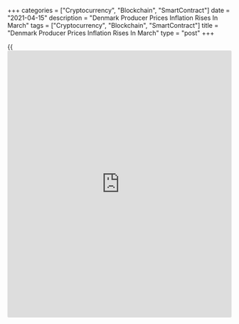 +++
categories = ["Cryptocurrency", "Blockchain", "SmartContract"]
date = "2021-04-15"
description = "Denmark Producer Prices Inflation Rises In March"
tags = ["Cryptocurrency", "Blockchain", "SmartContract"]
title = "Denmark Producer Prices Inflation Rises In March"
type = "post"
+++

{{<iframe id="large-banner" src="https://www.bounty.group/#slide=18.0" width="100%" height="600" scrolling="no" style="border: 0px solid rgb(216, 221, 230); border-radius: 3px;">}}

Denmark's producer prices increased in March, figures from Statistics
Denmark showed on Thursday.

The producer price index grew 5.8 percent year-on-year in March,
following a 3.1 percent increase in February.

Prices in energy supply surged 70.5 percent annually in March and those
in mining and quarrying gained 43.8 percent. Prices for water supply
rose 2.3 percent.

Domestic market prices gained 10.4 percent annually in March and foreign
market prices rose 2.3 percent.

On a monthly basis, producer prices rose 0.7 percent in March.

Import prices increased 2.3 percent yearly in March and rose 0.5 percent
from a month ago.

For comments and feedback [contact](https://www.playgroundfx.com/contact/): editorial@rtt[news](https://www.letsplayfx.com/blog/forex-news-website/).com

[Economic News][1]

 **What parts of the world are seeing the best (and worst) economic
performances lately? Click[here][2] to check out our [Econ Scorecard][2]
and find out! See up-to-the-moment [ranking](https://www.playgroundfx.com/blog/crypto-exchange-ranking/)s for the best and worst
performers in [GDP][3], [unemployment rate][4], [inflation][5] and much
more.**

   1. www.rtt[news](https://www.letsplayfx.com/blog/forex-news-website/).com/Content/EconomicNews.aspx
   2. www.rtt[news](https://www.letsplayfx.com/blog/forex-news-website/).com/economic-scorecard/world-rank/industrial-production/highest-performance.aspx
   3. www.rtt[news](https://www.letsplayfx.com/blog/forex-news-website/).com/economic-scorecard/world-rank/GDP/highest-performance.aspx
   4. www.rtt[news](https://www.letsplayfx.com/blog/forex-news-website/).com/economic-scorecard/world-rank/unemployment-rate/lowest-performance.aspx
   5. www.rtt[news](https://www.letsplayfx.com/blog/forex-news-website/).com/economic-scorecard/world-rank/CPI/highest-performance.aspx